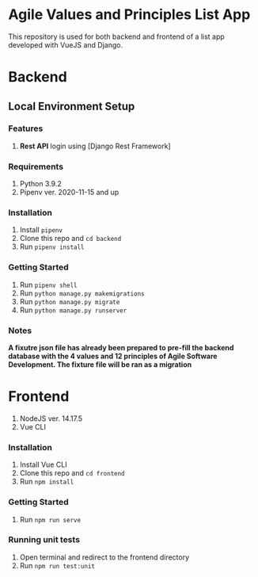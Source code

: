 # Agile Values and Principles List App

This repository is used for both backend and frontend of a list app developed with VueJS and Django.

# Backend

## Local Environment Setup

### Features

1. **Rest API** login using [Django Rest Framework]

### Requirements

1. Python 3.9.2
2. Pipenv ver. 2020-11-15 and up

### Installation

1. Install `pipenv`
2. Clone this repo and `cd backend`
3. Run `pipenv install`

### Getting Started

1. Run `pipenv shell`
2. Run `python manage.py makemigrations`
3. Run `python manage.py migrate`
4. Run `python manage.py runserver`

### Notes

**A fixutre json file has already been prepared to pre-fill the backend database with the 4 values and 12 principles of Agile Software Development. The fixture file will be ran as a migration**

# Frontend

1. NodeJS ver. 14.17.5
2. Vue CLI

### Installation

1. Install Vue CLI
2. Clone this repo and `cd frontend`
3. Run `npm install`

### Getting Started

1. Run `npm run serve`

### Running unit tests

1. Open terminal and redirect to the frontend directory
2. Run `npm run test:unit`
